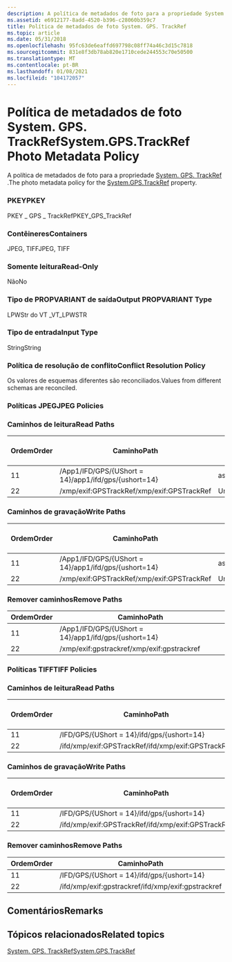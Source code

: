 ```yaml
---
description: A política de metadados de foto para a propriedade System. GPS. TrackRef.
ms.assetid: e6912177-8add-4520-b396-c28060b359c7
title: Política de metadados de foto System. GPS. TrackRef
ms.topic: article
ms.date: 05/31/2018
ms.openlocfilehash: 95fc63de6eaffd697798c08ff74a46c3d15c7818
ms.sourcegitcommit: 831e8f3db78ab820e1710cede244553c70e50500
ms.translationtype: MT
ms.contentlocale: pt-BR
ms.lasthandoff: 01/08/2021
ms.locfileid: "104172057"
---
```

# <a name="systemgpstrackref-photo-metadata-policy"></a><span data-ttu-id="295f8-103">Política de metadados de foto System. GPS. TrackRef</span><span class="sxs-lookup"><span data-stu-id="295f8-103">System.GPS.TrackRef Photo Metadata Policy</span></span>

<span data-ttu-id="295f8-104">A política de metadados de foto para a propriedade [System. GPS. TrackRef](../properties/props-system-gps-trackref.md) .</span><span class="sxs-lookup"><span data-stu-id="295f8-104">The photo metadata policy for the [System.GPS.TrackRef](../properties/props-system-gps-trackref.md) property.</span></span>

### <a name="pkey"></a><span data-ttu-id="295f8-105">PKEY</span><span class="sxs-lookup"><span data-stu-id="295f8-105">PKEY</span></span>

<span data-ttu-id="295f8-106">PKEY \_ GPS \_ TrackRef</span><span class="sxs-lookup"><span data-stu-id="295f8-106">PKEY\_GPS\_TrackRef</span></span>

### <a name="containers"></a><span data-ttu-id="295f8-107">Contêineres</span><span class="sxs-lookup"><span data-stu-id="295f8-107">Containers</span></span>

<span data-ttu-id="295f8-108">JPEG, TIFF</span><span class="sxs-lookup"><span data-stu-id="295f8-108">JPEG, TIFF</span></span>

### <a name="read-only"></a><span data-ttu-id="295f8-109">Somente leitura</span><span class="sxs-lookup"><span data-stu-id="295f8-109">Read-Only</span></span>

<span data-ttu-id="295f8-110">Não</span><span class="sxs-lookup"><span data-stu-id="295f8-110">No</span></span>

### <a name="output-propvariant-type"></a><span data-ttu-id="295f8-111">Tipo de PROPVARIANT de saída</span><span class="sxs-lookup"><span data-stu-id="295f8-111">Output PROPVARIANT Type</span></span>

<span data-ttu-id="295f8-112">LPWStr do VT \_</span><span class="sxs-lookup"><span data-stu-id="295f8-112">VT\_LPWSTR</span></span>

### <a name="input-type"></a><span data-ttu-id="295f8-113">Tipo de entrada</span><span class="sxs-lookup"><span data-stu-id="295f8-113">Input Type</span></span>

<span data-ttu-id="295f8-114">String</span><span class="sxs-lookup"><span data-stu-id="295f8-114">String</span></span>

### <a name="conflict-resolution-policy"></a><span data-ttu-id="295f8-115">Política de resolução de conflito</span><span class="sxs-lookup"><span data-stu-id="295f8-115">Conflict Resolution Policy</span></span>

<span data-ttu-id="295f8-116">Os valores de esquemas diferentes são reconciliados.</span><span class="sxs-lookup"><span data-stu-id="295f8-116">Values from different schemas are reconciled.</span></span>

### <a name="jpeg-policies"></a><span data-ttu-id="295f8-117">Políticas JPEG</span><span class="sxs-lookup"><span data-stu-id="295f8-117">JPEG Policies</span></span>

### <a name="read-paths"></a><span data-ttu-id="295f8-118">Caminhos de leitura</span><span class="sxs-lookup"><span data-stu-id="295f8-118">Read Paths</span></span>



| <span data-ttu-id="295f8-119">Ordem</span><span class="sxs-lookup"><span data-stu-id="295f8-119">Order</span></span> | <span data-ttu-id="295f8-120">Caminho</span><span class="sxs-lookup"><span data-stu-id="295f8-120">Path</span></span>                      | <span data-ttu-id="295f8-121">Formato de disco</span><span class="sxs-lookup"><span data-stu-id="295f8-121">Disk Format</span></span> |
|-------|---------------------------|-------------|
| <span data-ttu-id="295f8-122">1</span><span class="sxs-lookup"><span data-stu-id="295f8-122">1</span></span>     | <span data-ttu-id="295f8-123">/App1/IFD/GPS/{UShort = 14}</span><span class="sxs-lookup"><span data-stu-id="295f8-123">/app1/ifd/gps/{ushort=14}</span></span> | <span data-ttu-id="295f8-124">ascii</span><span class="sxs-lookup"><span data-stu-id="295f8-124">ascii</span></span>       |
| <span data-ttu-id="295f8-125">2</span><span class="sxs-lookup"><span data-stu-id="295f8-125">2</span></span>     | <span data-ttu-id="295f8-126">/xmp/exif:GPSTrackRef</span><span class="sxs-lookup"><span data-stu-id="295f8-126">/xmp/exif:GPSTrackRef</span></span>     | <span data-ttu-id="295f8-127">Unicode</span><span class="sxs-lookup"><span data-stu-id="295f8-127">unicode</span></span>     |



 

### <a name="write-paths"></a><span data-ttu-id="295f8-128">Caminhos de gravação</span><span class="sxs-lookup"><span data-stu-id="295f8-128">Write Paths</span></span>



| <span data-ttu-id="295f8-129">Ordem</span><span class="sxs-lookup"><span data-stu-id="295f8-129">Order</span></span> | <span data-ttu-id="295f8-130">Caminho</span><span class="sxs-lookup"><span data-stu-id="295f8-130">Path</span></span>                      | <span data-ttu-id="295f8-131">Formato de disco</span><span class="sxs-lookup"><span data-stu-id="295f8-131">Disk Format</span></span> |
|-------|---------------------------|-------------|
| <span data-ttu-id="295f8-132">1</span><span class="sxs-lookup"><span data-stu-id="295f8-132">1</span></span>     | <span data-ttu-id="295f8-133">/App1/IFD/GPS/{UShort = 14}</span><span class="sxs-lookup"><span data-stu-id="295f8-133">/app1/ifd/gps/{ushort=14}</span></span> | <span data-ttu-id="295f8-134">ascii</span><span class="sxs-lookup"><span data-stu-id="295f8-134">ascii</span></span>       |
| <span data-ttu-id="295f8-135">2</span><span class="sxs-lookup"><span data-stu-id="295f8-135">2</span></span>     | <span data-ttu-id="295f8-136">/xmp/exif:GPSTrackRef</span><span class="sxs-lookup"><span data-stu-id="295f8-136">/xmp/exif:GPSTrackRef</span></span>     | <span data-ttu-id="295f8-137">Unicode</span><span class="sxs-lookup"><span data-stu-id="295f8-137">unicode</span></span>     |



 

### <a name="remove-paths"></a><span data-ttu-id="295f8-138">Remover caminhos</span><span class="sxs-lookup"><span data-stu-id="295f8-138">Remove Paths</span></span>



| <span data-ttu-id="295f8-139">Ordem</span><span class="sxs-lookup"><span data-stu-id="295f8-139">Order</span></span> | <span data-ttu-id="295f8-140">Caminho</span><span class="sxs-lookup"><span data-stu-id="295f8-140">Path</span></span>                      |
|-------|---------------------------|
| <span data-ttu-id="295f8-141">1</span><span class="sxs-lookup"><span data-stu-id="295f8-141">1</span></span>     | <span data-ttu-id="295f8-142">/App1/IFD/GPS/{UShort = 14}</span><span class="sxs-lookup"><span data-stu-id="295f8-142">/app1/ifd/gps/{ushort=14}</span></span> |
| <span data-ttu-id="295f8-143">2</span><span class="sxs-lookup"><span data-stu-id="295f8-143">2</span></span>     | <span data-ttu-id="295f8-144">/xmp/exif:gpstrackref</span><span class="sxs-lookup"><span data-stu-id="295f8-144">/xmp/exif:gpstrackref</span></span>     |



 

### <a name="tiff-policies"></a><span data-ttu-id="295f8-145">Políticas TIFF</span><span class="sxs-lookup"><span data-stu-id="295f8-145">TIFF Policies</span></span>

### <a name="read-paths"></a><span data-ttu-id="295f8-146">Caminhos de leitura</span><span class="sxs-lookup"><span data-stu-id="295f8-146">Read Paths</span></span>



| <span data-ttu-id="295f8-147">Ordem</span><span class="sxs-lookup"><span data-stu-id="295f8-147">Order</span></span> | <span data-ttu-id="295f8-148">Caminho</span><span class="sxs-lookup"><span data-stu-id="295f8-148">Path</span></span>                      | <span data-ttu-id="295f8-149">Formato de disco</span><span class="sxs-lookup"><span data-stu-id="295f8-149">Disk Format</span></span> |
|-------|---------------------------|-------------|
| <span data-ttu-id="295f8-150">1</span><span class="sxs-lookup"><span data-stu-id="295f8-150">1</span></span>     | <span data-ttu-id="295f8-151">/IFD/GPS/{UShort = 14}</span><span class="sxs-lookup"><span data-stu-id="295f8-151">/ifd/gps/{ushort=14}</span></span>      | <span data-ttu-id="295f8-152">ascii</span><span class="sxs-lookup"><span data-stu-id="295f8-152">ascii</span></span>       |
| <span data-ttu-id="295f8-153">2</span><span class="sxs-lookup"><span data-stu-id="295f8-153">2</span></span>     | <span data-ttu-id="295f8-154">/ifd/xmp/exif:GPSTrackRef</span><span class="sxs-lookup"><span data-stu-id="295f8-154">/ifd/xmp/exif:GPSTrackRef</span></span> | <span data-ttu-id="295f8-155">Unicode</span><span class="sxs-lookup"><span data-stu-id="295f8-155">unicode</span></span>     |



 

### <a name="write-paths"></a><span data-ttu-id="295f8-156">Caminhos de gravação</span><span class="sxs-lookup"><span data-stu-id="295f8-156">Write Paths</span></span>



| <span data-ttu-id="295f8-157">Ordem</span><span class="sxs-lookup"><span data-stu-id="295f8-157">Order</span></span> | <span data-ttu-id="295f8-158">Caminho</span><span class="sxs-lookup"><span data-stu-id="295f8-158">Path</span></span>                      | <span data-ttu-id="295f8-159">Formato de disco</span><span class="sxs-lookup"><span data-stu-id="295f8-159">Disk Format</span></span> |
|-------|---------------------------|-------------|
| <span data-ttu-id="295f8-160">1</span><span class="sxs-lookup"><span data-stu-id="295f8-160">1</span></span>     | <span data-ttu-id="295f8-161">/IFD/GPS/{UShort = 14}</span><span class="sxs-lookup"><span data-stu-id="295f8-161">/ifd/gps/{ushort=14}</span></span>      | <span data-ttu-id="295f8-162">ascii</span><span class="sxs-lookup"><span data-stu-id="295f8-162">ascii</span></span>       |
| <span data-ttu-id="295f8-163">2</span><span class="sxs-lookup"><span data-stu-id="295f8-163">2</span></span>     | <span data-ttu-id="295f8-164">/ifd/xmp/exif:GPSTrackRef</span><span class="sxs-lookup"><span data-stu-id="295f8-164">/ifd/xmp/exif:GPSTrackRef</span></span> | <span data-ttu-id="295f8-165">Unicode</span><span class="sxs-lookup"><span data-stu-id="295f8-165">unicode</span></span>     |



 

### <a name="remove-paths"></a><span data-ttu-id="295f8-166">Remover caminhos</span><span class="sxs-lookup"><span data-stu-id="295f8-166">Remove Paths</span></span>



| <span data-ttu-id="295f8-167">Ordem</span><span class="sxs-lookup"><span data-stu-id="295f8-167">Order</span></span> | <span data-ttu-id="295f8-168">Caminho</span><span class="sxs-lookup"><span data-stu-id="295f8-168">Path</span></span>                      |
|-------|---------------------------|
| <span data-ttu-id="295f8-169">1</span><span class="sxs-lookup"><span data-stu-id="295f8-169">1</span></span>     | <span data-ttu-id="295f8-170">/IFD/GPS/{UShort = 14}</span><span class="sxs-lookup"><span data-stu-id="295f8-170">/ifd/gps/{ushort=14}</span></span>      |
| <span data-ttu-id="295f8-171">2</span><span class="sxs-lookup"><span data-stu-id="295f8-171">2</span></span>     | <span data-ttu-id="295f8-172">/ifd/xmp/exif:gpstrackref</span><span class="sxs-lookup"><span data-stu-id="295f8-172">/ifd/xmp/exif:gpstrackref</span></span> |



 

## <a name="remarks"></a><span data-ttu-id="295f8-173">Comentários</span><span class="sxs-lookup"><span data-stu-id="295f8-173">Remarks</span></span>

## <a name="related-topics"></a><span data-ttu-id="295f8-174">Tópicos relacionados</span><span class="sxs-lookup"><span data-stu-id="295f8-174">Related topics</span></span>

<dl> <dt>

[<span data-ttu-id="295f8-175">System. GPS. TrackRef</span><span class="sxs-lookup"><span data-stu-id="295f8-175">System.GPS.TrackRef</span></span>](../properties/props-system-gps-trackref.md)
</dt> </dl>

 

 
